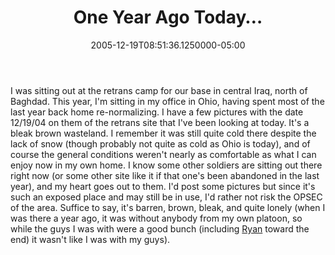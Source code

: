 ﻿---
title: One Year Ago Today…
date: "2005-12-19T08:51:36.1250000-05:00"
description: I was sitting out at the retrans camp for our base in central Iraq, north of Baghdad. This year, I'm sitting in my office in Ohio, having spent most of the last year back home re-normalizing.
featuredImage: /img/default-post-image.jpg
---

I was sitting out at the retrans camp for our base in central Iraq, north of Baghdad. This year, I'm sitting in my office in Ohio, having spent most of the last year back home re-normalizing. I have a few pictures with the date 12/19/04 on them of the retrans site that I've been looking at today. It's a bleak brown wasteland. I remember it was still quite cold there despite the lack of snow (though probably not quite as cold as Ohio is today), and of course the general conditions weren't nearly as comfortable as what I can enjoy now in my own home. I know some other soldiers are sitting out there right now (or some other site like it if that one's been abandoned in the last year), and my heart goes out to them. I'd post some pictures but since it's such an exposed place and may still be in use, I'd rather not risk the OPSEC of the area. Suffice to say, it's barren, brown, bleak, and quite lonely (when I was there a year ago, it was without anybody from my own platoon, so while the guys I was with were a good bunch (including [Ryan](http://ardalis.com/blogs/ryanseals/default.aspx) toward the end) it wasn't like I was with my guys).

